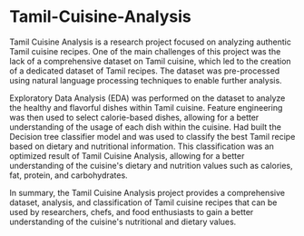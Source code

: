 # Tamil-Cuisine-Analysis
Tamil Cuisine Analysis is a research project focused on analyzing authentic Tamil cuisine recipes. One of the main challenges of this project was the lack of a comprehensive dataset on Tamil cuisine, which led to the creation of a dedicated dataset of Tamil recipes. The dataset was pre-processed using natural language processing techniques to enable further analysis.

Exploratory Data Analysis (EDA) was performed on the dataset to analyze the healthy and flavorful dishes within Tamil cuisine. Feature engineering was then used to select calorie-based dishes, allowing for a better understanding of the usage of each dish within the cuisine. Had built the Decision tree classifier model and was used to classify the best Tamil recipe based on dietary and nutritional information. This classification was an optimized result of Tamil Cuisine Analysis, allowing for a better understanding of the cuisine's dietary and nutrition values such as calories, fat, protein, and carbohydrates. 

In summary, the Tamil Cuisine Analysis project provides a comprehensive dataset, analysis, and classification of Tamil cuisine recipes that can be used by researchers, chefs, and food enthusiasts to gain a better understanding of the cuisine's nutritional and dietary values.
